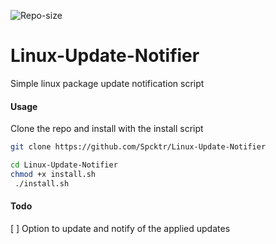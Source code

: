 ![Repo-size](https://img.shields.io/github/repo-size/spcktr/Linux-Update-Notifier?style=for-the-badge)

# Linux-Update-Notifier


Simple linux package update notification script

#### Usage

Clone the repo and install with the install script

```bash
git clone https://github.com/Spcktr/Linux-Update-Notifier

cd Linux-Update-Notifier
chmod +x install.sh
 ./install.sh
```

#### Todo
[ ] Option to update and notify of the applied updates
